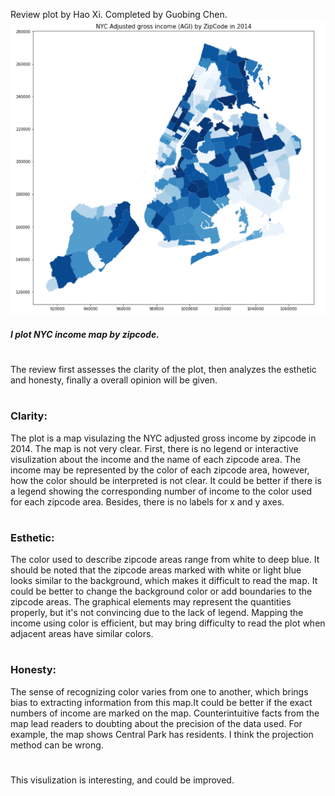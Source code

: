 Review plot by Hao Xi.
Completed by Guobing Chen.
![Aaron Swartz](https://raw.githubusercontent.com/hx517/PUI2017_hx517/master/HW8_hx517/nyc_income_zipcode.png)
##### I plot NYC income map by zipcode.

#
The review first assesses the clarity of the plot, then analyzes the esthetic and honesty, finally a overall opinion will be given. 
#
### Clarity:
The plot is a map visulazing the NYC adjusted gross income by zipcode in 2014. The map is not very clear. First, there is no legend or interactive visulization about the income and the name of each zipcode area. The income may be represented by the color of each zipcode area, however, how the color should be interpreted is not clear. It could be better if there is a legend showing the corresponding number of income to the color used for each zipcode area. Besides, there is no labels for x and y axes.
#
### Esthetic:
The color used to describe zipcode areas range from white to deep blue. It should be noted that the zipcode areas marked with white or light blue looks similar to the background, which makes it difficult to read the map. It could be better to change the background color or add boundaries to the zipcode areas. The graphical elements may represent the quantities properly, but it's not convincing due to the lack of legend. Mapping the income using color is efficient, but may bring difficulty to read the plot when adjacent areas have similar colors. 
#
### Honesty:
The sense of recognizing color varies from one to another, which brings bias to extracting information from this map.It could be better if the exact numbers of income are marked on the map. Counterintuitive facts from the map lead readers to doubting about the precision of the data used. For example, the map shows Central Park has residents. I think the projection method can be wrong.  
#
This visulization is interesting, and could be improved.
